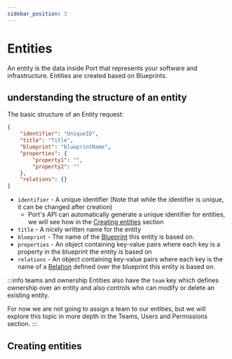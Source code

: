 ```yaml
---
sidebar_position: 3
---
```


# Entities

An entity is the data inside Port that represents your software and infrastructure. Entities are created based on Blueprints.

## understanding the structure of an entity

The basic structure of an Entity request:

```json
{
    "identifier": "UniqueID",
    "title": "Title",
    "blueprint": "blueprintName",
    "properties": {
        "property1": "",
        "property2": ""
    },
    "relations": {}
}
```

- `identifier` - A unique identifier (Note that while the identifier is unique, it can be changed after creation)
  - Port's API can automatically generate a unique identifier for entities, we will see how in the [Creating entities](#creating-entities) section
- `title` - A nicely written name for the entity
- `blueprint` - The name of the [Blueprint](blueprints) this entity is based on.
- `properties` - An object containing key-value pairs where each key is a property in the blueprint the entity is based on
- `relations` - An object containing key-value pairs where each key is the name of a [Relation](relations) defined over the blueprint this entity is based on.

:::info teams and ownership
Entities also have the `team` key which defines ownership over an entity and also controls who can modify or delete an existing entity.

For now we are not going to assign a team to our entities, but we will explore this topic in more depth in the Teams, Users and Permissions section.
:::

## Creating entities